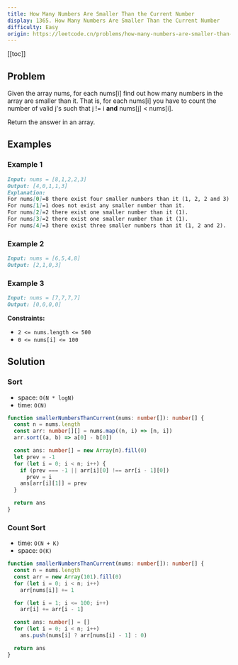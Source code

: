 ```yaml
---
title: How Many Numbers Are Smaller Than the Current Number
display: 1365. How Many Numbers Are Smaller Than the Current Number
difficulty: Easy
origin: https://leetcode.cn/problems/how-many-numbers-are-smaller-than-the-current-number
---
```


[[toc]]

## Problem

Given the array nums, for each nums[i] find out how many numbers in the array are smaller than it. That is, for each nums[i] you have to count the number of valid j's such that j != i **and** nums[j] < nums[i].

Return the answer in an array.

## Examples

### Example 1

```md
Input: nums = [8,1,2,2,3]
Output: [4,0,1,1,3]
Explanation:
For nums[0]=8 there exist four smaller numbers than it (1, 2, 2 and 3).
For nums[1]=1 does not exist any smaller number than it.
For nums[2]=2 there exist one smaller number than it (1).
For nums[3]=2 there exist one smaller number than it (1).
For nums[4]=3 there exist three smaller numbers than it (1, 2 and 2).
```

### Example 2

```md
Input: nums = [6,5,4,8]
Output: [2,1,0,3]
```

### Example 3

```md
Input: nums = [7,7,7,7]
Output: [0,0,0,0]
```

**Constraints:**

- `2 <= nums.length <= 500`
- `0 <= nums[i] <= 100`

## Solution

### Sort

- space: `O(N * logN)`
- time: `O(N)`

```ts
function smallerNumbersThanCurrent(nums: number[]): number[] {
  const n = nums.length
  const arr: number[][] = nums.map((n, i) => [n, i])
  arr.sort((a, b) => a[0] - b[0])

  const ans: number[] = new Array(n).fill(0)
  let prev = -1
  for (let i = 0; i < n; i++) {
    if (prev === -1 || arr[i][0] !== arr[i - 1][0])
      prev = i
    ans[arr[i][1]] = prev
  }

  return ans
}
```

### Count Sort

- time: `O(N + K)`
- space: `O(K)`

```ts
function smallerNumbersThanCurrent(nums: number[]): number[] {
  const n = nums.length
  const arr = new Array(101).fill(0)
  for (let i = 0; i < n; i++)
    arr[nums[i]] += 1

  for (let i = 1; i <= 100; i++)
    arr[i] += arr[i - 1]

  const ans: number[] = []
  for (let i = 0; i < n; i++)
    ans.push(nums[i] ? arr[nums[i] - 1] : 0)

  return ans
}
```
